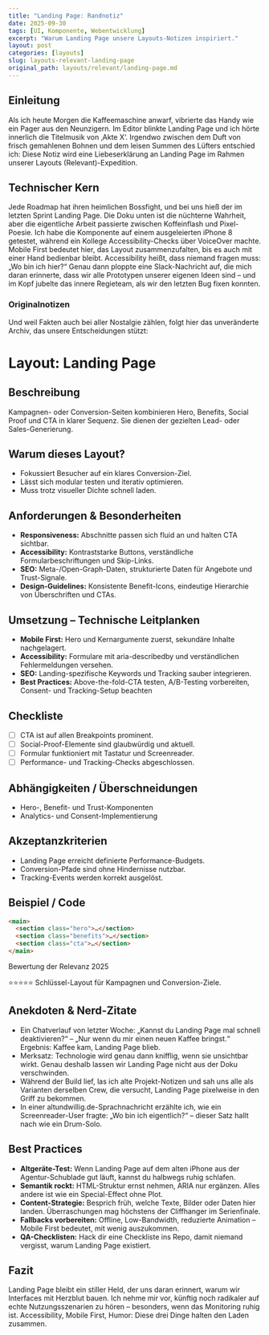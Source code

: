 ```yaml
---
title: "Landing Page: Randnotiz"
date: 2025-09-30
tags: [UI, Komponente, Webentwicklung]
excerpt: "Warum Landing Page unsere Layouts-Notizen inspiriert."
layout: post
categories: [layouts]
slug: layouts-relevant-landing-page
original_path: layouts/relevant/landing-page.md
---
```


## Einleitung
Als ich heute Morgen die Kaffeemaschine anwarf, vibrierte das Handy wie ein Pager aus den Neunzigern. Im Editor blinkte Landing Page und ich hörte innerlich die Titelmusik von ‚Akte X‘. Irgendwo zwischen dem Duft von frisch gemahlenen Bohnen und dem leisen Summen des Lüfters entschied ich: Diese Notiz wird eine Liebeserklärung an Landing Page im Rahmen unserer Layouts (Relevant)-Expedition.

## Technischer Kern
Jede Roadmap hat ihren heimlichen Bossfight, und bei uns hieß der im letzten Sprint Landing Page. Die Doku unten ist die nüchterne Wahrheit, aber die eigentliche Arbeit passierte zwischen Koffeinflash und Pixel-Poesie. Ich habe die Komponente auf einem ausgeleierten iPhone 8 getestet, während ein Kollege Accessibility-Checks über VoiceOver machte. Mobile First bedeutet hier, das Layout zusammenzufalten, bis es auch mit einer Hand bedienbar bleibt. Accessibility heißt, dass niemand fragen muss: „Wo bin ich hier?“ Genau dann ploppte eine Slack-Nachricht auf, die mich daran erinnerte, dass wir alle Prototypen unserer eigenen Ideen sind – und im Kopf jubelte das innere Regieteam, als wir den letzten Bug fixen konnten.

### Originalnotizen
Und weil Fakten auch bei aller Nostalgie zählen, folgt hier das unveränderte Archiv, das unsere Entscheidungen stützt:
# Layout: Landing Page

## Beschreibung
Kampagnen- oder Conversion-Seiten kombinieren Hero, Benefits, Social Proof und CTA in klarer Sequenz. Sie dienen der gezielten Lead- oder Sales-Generierung.

## Warum dieses Layout?
- Fokussiert Besucher auf ein klares Conversion-Ziel.
- Lässt sich modular testen und iterativ optimieren.
- Muss trotz visueller Dichte schnell laden.

## Anforderungen & Besonderheiten
- **Responsiveness:** Abschnitte passen sich fluid an und halten CTA sichtbar.
- **Accessibility:** Kontraststarke Buttons, verständliche Formularbeschriftungen und Skip-Links.
- **SEO:** Meta-/Open-Graph-Daten, strukturierte Daten für Angebote und Trust-Signale.
- **Design-Guidelines:** Konsistente Benefit-Icons, eindeutige Hierarchie von Überschriften und CTAs.

## Umsetzung – Technische Leitplanken
- **Mobile First:** Hero und Kernargumente zuerst, sekundäre Inhalte nachgelagert.
- **Accessibility:** Formulare mit aria-describedby und verständlichen Fehlermeldungen versehen.
- **SEO:** Landing-spezifische Keywords und Tracking sauber integrieren.
- **Best Practices:** Above-the-fold-CTA testen, A/B-Testing vorbereiten, Consent- und Tracking-Setup beachten

## Checkliste
- [ ] CTA ist auf allen Breakpoints prominent.
- [ ] Social-Proof-Elemente sind glaubwürdig und aktuell.
- [ ] Formular funktioniert mit Tastatur und Screenreader.
- [ ] Performance- und Tracking-Checks abgeschlossen.

## Abhängigkeiten / Überschneidungen
- Hero-, Benefit- und Trust-Komponenten
- Analytics- und Consent-Implementierung

## Akzeptanzkriterien
- Landing Page erreicht definierte Performance-Budgets.
- Conversion-Pfade sind ohne Hindernisse nutzbar.
- Tracking-Events werden korrekt ausgelöst.

## Beispiel / Code
```html
<main>
  <section class="hero">…</section>
  <section class="benefits">…</section>
  <section class="cta">…</section>
</main>
```

Bewertung der Relevanz 2025

⭐⭐⭐⭐⭐ Schlüssel-Layout für Kampagnen und Conversion-Ziele.

## Anekdoten & Nerd-Zitate
- Ein Chatverlauf von letzter Woche: „Kannst du Landing Page mal schnell deaktivieren?“ – „Nur wenn du mir einen neuen Kaffee bringst.“ Ergebnis: Kaffee kam, Landing Page blieb.
- Merksatz: Technologie wird genau dann knifflig, wenn sie unsichtbar wirkt. Genau deshalb lassen wir Landing Page nicht aus der Doku verschwinden.
- Während der Build lief, las ich alte Projekt-Notizen und sah uns alle als Varianten derselben Crew, die versucht, Landing Page pixelweise in den Griff zu bekommen.
- In einer altundwillig.de-Sprachnachricht erzählte ich, wie ein Screenreader-User fragte: „Wo bin ich eigentlich?“ – dieser Satz hallt nach wie ein Drum-Solo.

## Best Practices
- **Altgeräte-Test:** Wenn Landing Page auf dem alten iPhone aus der Agentur-Schublade gut läuft, kannst du halbwegs ruhig schlafen.
- **Semantik rockt:** HTML-Struktur ernst nehmen, ARIA nur ergänzen. Alles andere ist wie ein Special-Effect ohne Plot.
- **Content-Strategie:** Besprich früh, welche Texte, Bilder oder Daten hier landen. Überraschungen mag höchstens der Cliffhanger im Serienfinale.
- **Fallbacks vorbereiten:** Offline, Low-Bandwidth, reduzierte Animation – Mobile First bedeutet, mit wenig auszukommen.
- **QA-Checklisten:** Hack dir eine Checkliste ins Repo, damit niemand vergisst, warum Landing Page existiert.

## Fazit
Landing Page bleibt ein stiller Held, der uns daran erinnert, warum wir Interfaces mit Herzblut bauen. Ich nehme mir vor, künftig noch radikaler auf echte Nutzungsszenarien zu hören – besonders, wenn das Monitoring ruhig ist. Accessibility, Mobile First, Humor: Diese drei Dinge halten den Laden zusammen.
